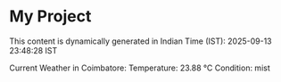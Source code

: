 # My Project

This content is dynamically generated in Indian Time (IST): 2025-09-13 23:48:28 IST


Current Weather in Coimbatore:
Temperature: 23.88 °C
Condition: mist
